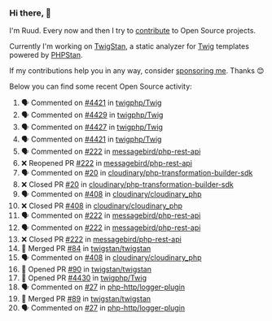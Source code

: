 ### Hi there, 👋

I'm Ruud. Every now and then I try to [contribute](https://github.com/pulls?q=+is%3Apr+author%3Aruudk+archived%3Afalse+is%3Apublic+) to Open Source projects.

Currently I'm working on [TwigStan](https://github.com/twigstan), a static analyzer for [Twig](https://twig.symfony.com/) templates powered by [PHPStan](https://phpstan.org/).

If my contributions help you in any way, consider [sponsoring me](https://github.com/sponsors/ruudk). Thanks 😊

Below you can find some recent Open Source activity:

<!--START_SECTION:activity-->
1. 🗣 Commented on [#4421](https://github.com/twigphp/Twig/pull/4421#issuecomment-2452403162) in [twigphp/Twig](https://github.com/twigphp/Twig)
2. 🗣 Commented on [#4429](https://github.com/twigphp/Twig/pull/4429#issuecomment-2452294612) in [twigphp/Twig](https://github.com/twigphp/Twig)
3. 🗣 Commented on [#4427](https://github.com/twigphp/Twig/pull/4427#issuecomment-2452293938) in [twigphp/Twig](https://github.com/twigphp/Twig)
4. 🗣 Commented on [#4421](https://github.com/twigphp/Twig/pull/4421#issuecomment-2452293057) in [twigphp/Twig](https://github.com/twigphp/Twig)
5. 🗣 Commented on [#222](https://github.com/messagebird/php-rest-api/pull/222#issuecomment-2452097556) in [messagebird/php-rest-api](https://github.com/messagebird/php-rest-api)
6. ❌ Reopened PR [#222](https://github.com/messagebird/php-rest-api/pull/222) in [messagebird/php-rest-api](https://github.com/messagebird/php-rest-api)
7. 🗣 Commented on [#20](https://github.com/cloudinary/php-transformation-builder-sdk/pull/20#issuecomment-2452073287) in [cloudinary/php-transformation-builder-sdk](https://github.com/cloudinary/php-transformation-builder-sdk)
8. ❌ Closed PR [#20](https://github.com/cloudinary/php-transformation-builder-sdk/pull/20) in [cloudinary/php-transformation-builder-sdk](https://github.com/cloudinary/php-transformation-builder-sdk)
9. 🗣 Commented on [#408](https://github.com/cloudinary/cloudinary_php/pull/408#issuecomment-2452073113) in [cloudinary/cloudinary_php](https://github.com/cloudinary/cloudinary_php)
10. ❌ Closed PR [#408](https://github.com/cloudinary/cloudinary_php/pull/408) in [cloudinary/cloudinary_php](https://github.com/cloudinary/cloudinary_php)
11. 🗣 Commented on [#222](https://github.com/messagebird/php-rest-api/pull/222#issuecomment-2452005607) in [messagebird/php-rest-api](https://github.com/messagebird/php-rest-api)
12. 🗣 Commented on [#222](https://github.com/messagebird/php-rest-api/pull/222#issuecomment-2451488208) in [messagebird/php-rest-api](https://github.com/messagebird/php-rest-api)
13. ❌ Closed PR [#222](https://github.com/messagebird/php-rest-api/pull/222) in [messagebird/php-rest-api](https://github.com/messagebird/php-rest-api)
14. 🎉 Merged PR [#84](https://github.com/twigstan/twigstan/pull/84) in [twigstan/twigstan](https://github.com/twigstan/twigstan)
15. 🗣 Commented on [#408](https://github.com/cloudinary/cloudinary_php/pull/408#issuecomment-2450366369) in [cloudinary/cloudinary_php](https://github.com/cloudinary/cloudinary_php)
16. 💪 Opened PR [#90](https://github.com/twigstan/twigstan/pull/90) in [twigstan/twigstan](https://github.com/twigstan/twigstan)
17. 💪 Opened PR [#4430](https://github.com/twigphp/Twig/pull/4430) in [twigphp/Twig](https://github.com/twigphp/Twig)
18. 🗣 Commented on [#27](https://github.com/php-http/logger-plugin/pull/27#issuecomment-2450061237) in [php-http/logger-plugin](https://github.com/php-http/logger-plugin)
19. 🎉 Merged PR [#89](https://github.com/twigstan/twigstan/pull/89) in [twigstan/twigstan](https://github.com/twigstan/twigstan)
20. 🗣 Commented on [#27](https://github.com/php-http/logger-plugin/pull/27#issuecomment-2449957297) in [php-http/logger-plugin](https://github.com/php-http/logger-plugin)
<!--END_SECTION:activity-->
